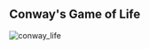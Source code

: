 ## Conway's Game of Life
![conway_life](https://user-images.githubusercontent.com/1688456/211148795-190ce73d-3c8d-432f-8eb9-8c108e2b3eea.gif)
